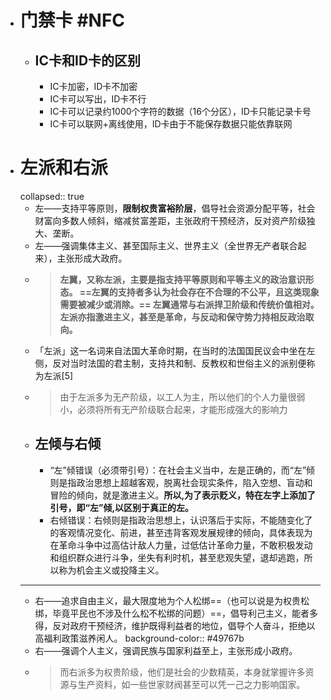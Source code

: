 - # 门禁卡 #NFC
	- ## IC卡和ID卡的区别
		- IC卡加密，ID卡不加密
		- IC卡可以写出，ID卡不行
		- IC卡可以记录约1000个字符的数据（16个分区），ID卡只能记录卡号
		- IC卡可以联网+离线使用，ID卡由于不能保存数据只能依靠联网
- # 左派和右派
  collapsed:: true
	- 左——支持平等原则，**限制权贵富裕阶层**，倡导社会资源分配平等，社会财富向多数人倾斜，缩减贫富差距，主张政府干预经济，反对资产阶级独大、垄断。
	- 左——强调集体主义、甚至国际主义、世界主义（全世界无产者联合起来），主张形成大政府。
	- > **左翼，又称左派，主要是指支持平等原则和平等主义的政治意识形态。 ==左翼的支持者多认为社会存在不合理的不公平，且这类现象需要被减少或消除。== 左翼通常与右派捍卫阶级和传统价值相对。 左派亦指激进主义，甚至是革命，与反动和保守势力持相反政治取向。**
	- 「左派」这一名词来自法国大革命时期，在当时的法国国民议会中坐在左侧，反对当时法国的君主制，支持共和制、反教权和世俗主义的派别便称为左派[5]
	- > 由于左派多为无产阶级，以工人为主，所以他们的个人力量很弱小，必须将所有无产阶级联合起来，才能形成强大的影响力
	- ## 左倾与右倾
		- “左”倾错误（必须带引号）：在社会主义当中，左是正确的，而“左”倾则是指政治思想上超越客观，脱离社会现实条件，陷入空想、盲动和冒险的倾向，就是激进主义。**所以,为了表示贬义，特在左字上添加了引号，即“左”倾,以区别于真正的左。**
		- 右倾错误：右倾则是指政治思想上，认识落后于实际，不能随变化了的客观情况变化、前进，甚至违背客观发展规律的倾向，具体表现为在革命斗争中过高估计敌人力量，过低估计革命力量，不敢积极发动和组织群众进行斗争，坐失有利时机，甚至悲观失望，退却逃跑，所以称为机会主义或投降主义。
	- ---
	- 右——追求自由主义，最大限度地为个人松绑==（也可以说是为权贵松绑，毕竟平民也不涉及什么松不松绑的问题）==，倡导利己主义，能者多得，反对政府干预经济，维护既得利益者的地位，倡导个人奋斗，拒绝以高福利政策滋养闲人。
	  background-color:: #49767b
	- 右——强调个人主义，强调民族与国家利益至上，主张形成小政府。
	- > 而右派多为权贵阶级，他们是社会的少数精英，本身就掌握许多资源与生产资料，如一些世家财阀甚至可以凭一己之力影响国家。